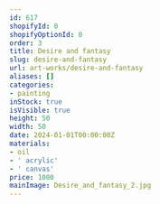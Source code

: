 ```yaml
---
id: 617
shopifyId: 0
shopifyOptionId: 0
order: 3
title: Desire and fantasy
slug: desire-and-fantasy
url: art-works/desire-and-fantasy
aliases: []
categories:
- painting
inStock: true
isVisible: true
height: 50
width: 50
date: 2024-01-01T00:00:00Z
materials:
- oil
- ' acrylic'
- ' canvas'
price: 1000
mainImage: Desire_and_fantasy_2.jpg
---
```

